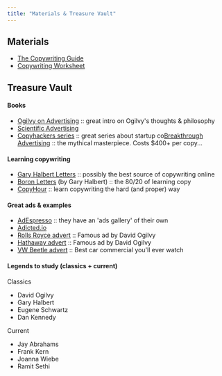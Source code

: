 ```yaml
---
title: "Materials & Treasure Vault"
---
```


## Materials
-  <a target="_blank" href="https://drive.google.com/open?id=1ktBuk0Sr-SrgU67QRe_MrXW53HqUahWD">The Copywriting Guide</a>
-  <a target="_blank" href="https://drive.google.com/open?id=1vbWOajea8KW68j6cYD68xpqV-om3yhsA">Copywriting Worksheet</a>


## Treasure Vault

#### Books

- <a target="_blank" href="https://www.amazon.com/Ogilvy-Advertising-David/dp/039472903X/ref=pd_bxgy_14_img_2?_encoding=UTF8&amp;psc=1&amp;refRID=KKP3YKY980SCDMYDJ7XM" id="yui_3_17_2_1_1536588817881_151">Ogilvy on Advertising</a>  ::  great intro on Ogilvy's thoughts & philosophy
- <a target="_blank" href="https://www.amazon.com/Scientific-Advertising-Claude-Hopkins/dp/1614279233">Scientific Advertising</a>
- <a target="_blank" href="https://copyhackers.com/product/copy-hackers-bundle-ebooks/">Copyhackers series</a>  ::  great series about startup co<a target="_blank" href="https://www.amazon.com/Breakthrough-Advertising-Eugene-M-Schwartz/dp/0887232981">Breakthrough Advertising</a>  ::  the mythical masterpiece. Costs $400+ per copy... 

 

#### Learning copywriting

- <a target="_blank" href="http://www.thegaryhalbertletter.com/newsletters/zhkl_get_it_going.htm">Gary Halbert Letters</a>  ::  possibly the best source of copywriting online
- <a target="_blank" href="http://www.thegaryhalbertletter.com/Boron/BoronLetterCh1.htm">Boron Letters</a> (by Gary Halbert)  ::  the 80/20 of learning copy
- <a target="_blank" href="http://copyhour.com">CopyHour</a>  ::  learn copywriting the hard (and proper) way

 

#### Great ads & examples

- <a target="_blank" href="https://adespresso.com/academy/ads-examples/">AdEspresso</a>  ::  they have an 'ads gallery' of their own
- <a target="_blank" href="http://adicted.io">Adicted.io</a>
- <a target="_blank" href="http://swiped.co/file/rolls-royce-ad-by-david-ogilvy/">Rolls Royce advert</a>  ::  Famous ad by David Ogilvy
- <a target="_blank" href="http://swiped.co/file/hathaway-eye-patch-ad-by-david-ogilvy/">Hathaway advert</a>  ::  Famous ad by David Ogilvy
- <a target="_blank" href="https://www.youtube.com/watch?v=ABcckOTVqao">VW Beetle advert</a>  ::  Best car commercial you'll ever watch

#### Legends to study (classics + current)

Classics
- David Ogilvy
- Gary Halbert
- Eugene Schwartz
- Dan Kennedy

Current
- Jay Abrahams
- Frank Kern
- Joanna Wiebe
- Ramit Sethi